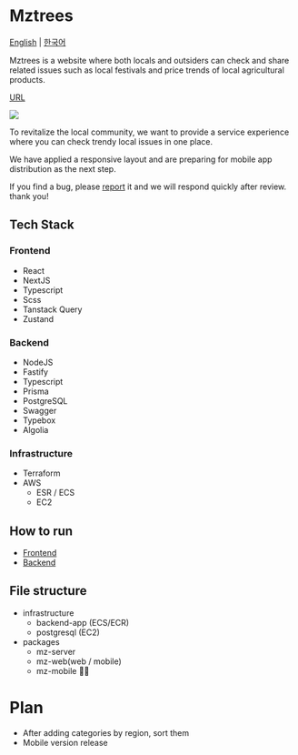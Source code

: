 # Mztrees

[English](/README.md) | [한국어](/README-ko.md)

Mztrees is a website where both locals and outsiders can check and share related issues such as local festivals and price trends of local agricultural products.

[URL](https://www.mztrees.com)

![](https://img.mztrees.com/og-image.png)

To revitalize the local community, we want to provide a service experience where you can check trendy local issues in one place.

We have applied a responsive layout and are preparing for mobile app distribution as the next step.

If you find a bug, please [report](https://github.com/shseok/mztrees/issues) it and we will respond quickly after review. thank you!

## Tech Stack

### Frontend

- React
- NextJS
- Typescript
- Scss
- Tanstack Query
- Zustand

### Backend

- NodeJS
- Fastify
- Typescript
- Prisma
- PostgreSQL
- Swagger
- Typebox
- Algolia

### Infrastructure

- Terraform
- AWS
  - ESR / ECS
  - EC2

## How to run

- [Frontend](packages/mz-client/README.md)
- [Backend](packages/mz-server/README.md)

## File structure

- infrastructure
  - backend-app (ECS/ECR)
  - postgresql (EC2)
- packages
  - mz-server
  - mz-web(web / mobile)
  - mz-mobile 🏃‍♀️

# Plan

- After adding categories by region, sort them
- Mobile version release
